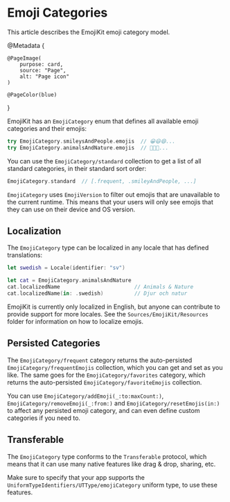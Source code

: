 # Emoji Categories

This article describes the EmojiKit emoji category model.

@Metadata {
    
    @PageImage(
        purpose: card,
        source: "Page",
        alt: "Page icon"
    )
    
    @PageColor(blue)
}

EmojiKit has an ``EmojiCategory`` enum that defines all available emoji categories and their emojis:

```swift
try EmojiCategory.smileysAndPeople.emojis  // 😀😃😄...
try EmojiCategory.animalsAndNature.emojis  // 🐶🐱🐭...
```

You can use the ``EmojiCategory/standard`` collection to get a list of all standard categories, in their standard sort order:

```swift
EmojiCategory.standard  // [.frequent, .smileyAndPeople, ...]
```

``EmojiCategory`` uses ``EmojiVersion`` to filter out emojis that are unavailable to the current runtime. This means that your users will only see emojis that they can use on their device and OS version.


## Localization

The ``EmojiCategory`` type can be localized in any locale that has defined translations:

```swift
let swedish = Locale(identifier: "sv")

let cat = EmojiCategory.animalsAndNature
cat.localizedName                        // Animals & Nature
cat.localizedName(in: .swedish)          // Djur och natur
```

EmojiKit is currently only localized in English, but anyone can contribute to provide support for more locales. See the `Sources/EmojiKit/Resources` folder for information on how to localize emojis.


## Persisted Categories

The ``EmojiCategory/frequent`` category returns the auto-persisted ``EmojiCategory/frequentEmojis`` collection, which you can get and set as you like. The same goes for the ``EmojiCategory/favorites`` category, which returns the auto-persisted ``EmojiCategory/favoriteEmojis`` collection.

You can use ``EmojiCategory/addEmoji(_:to:maxCount:)``, ``EmojiCategory/removeEmoji(_:from:)`` and ``EmojiCategory/resetEmojis(in:)`` to affect any persisted emoji category, and can even define custom categories if you need to.


## Transferable

The ``EmojiCategory`` type conforms to the `Transferable` protocol, which means that it can use many native features like drag & drop, sharing, etc.

Make sure to specify that your app supports the ``UniformTypeIdentifiers/UTType/emojiCategory`` uniform type, to use these features.
